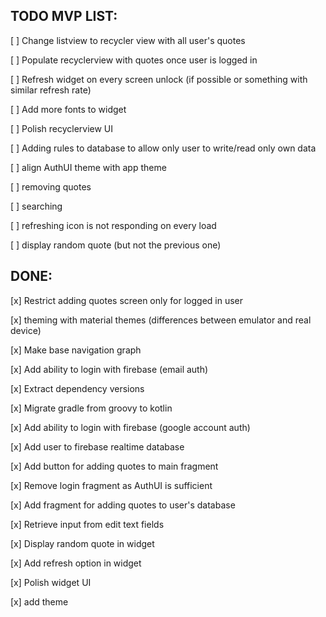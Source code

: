 ## TODO MVP LIST:

[ ] Change listview to recycler view with all user's quotes

[ ] Populate recyclerview with quotes once user is logged in

[ ] Refresh widget on every screen unlock (if possible or something with similar refresh rate)

[ ] Add more fonts to widget

[ ] Polish recyclerview UI

[ ] Adding rules to database to allow only user to write/read only own data

[ ] align AuthUI theme with app theme

[ ] removing quotes

[ ] searching

[ ] refreshing icon is not responding on every load

[ ] display random quote (but not the previous one)

## DONE:

[x] Restrict adding quotes screen only for logged in user

[x] theming with material themes (differences between emulator and real device)

[x] Make base navigation graph

[x] Add ability to login with firebase (email auth)

[x] Extract dependency versions

[x] Migrate gradle from groovy to kotlin

[x] Add ability to login with firebase (google account auth)

[x] Add user to firebase realtime database

[x] Add button for adding quotes to main fragment

[x] Remove login fragment as AuthUI is sufficient

[x] Add fragment for adding quotes to user's database

[x] Retrieve input from edit text fields

[x] Display random quote in widget

[x] Add refresh option in widget

[x] Polish widget UI

[x] add theme